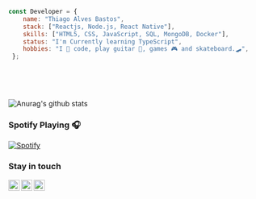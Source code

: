 ```javascript 
const Developer = {    
    name: "Thiago Alves Bastos",
    stack: ["Reactjs, Node.js, React Native"],
    skills: ["HTML5, CSS, JavaScript, SQL, MongoDB, Docker"],    
    status: "I'm Currently learning TypeScript",     
    hobbies: "I 💜 code, play guitar 🎸, games 🎮 and skateboard.🛹",          
 };     
                          
 ```                                                   
                                                                                       
 <br />                                                                                                                                   
 <br />                                                                                                                        
                                                                                   
                            
![Anurag's github stats](https://github-readme-stats.vercel.app/api?username=the-one-who-knoccks&show_icons=true&theme=dark)
                   
                                                       
### Spotify Playing 🎧                              
[![Spotify](https://now-playing-spotify.vercel.app/api/spotify)](https://open.spotify.com/user/4bqhduwc9zy3lnu569vw34txr)
                                      
                                                                                               
                                                                                                                    
### Stay in touch                                                              
          
[<img align="left" alt="the-one-who-knoccks | Twitter" width="22px" src="https://cdn.jsdelivr.net/npm/simple-icons@v3/icons/twitter.svg" />][twitter]
[<img align="left" alt="the.one.who.knoccks | LinkedIn" width="22px" src="https://cdn.jsdelivr.net/npm/simple-icons@v3/icons/linkedin.svg" />][linkedin]
[<img align="left" alt="the-one-who-knoccks | Instagram" width="22px" src="https://cdn.jsdelivr.net/npm/simple-icons@v3/icons/instagram.svg" />][instagram]
          
                 
[twitter]: https://twitter.com/the-one-who-knoccks       
[instagram]: https://instagram.com/the.one.who.knoccks    
[linkedin]: https://linkedin.com/in/thiagoalves89 
         
            
                   
        
 
     
